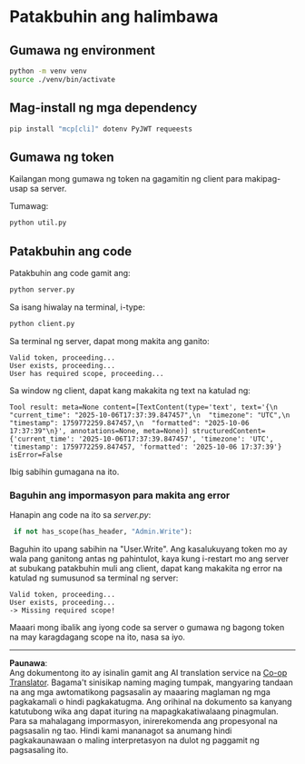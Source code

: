 <!--
CO_OP_TRANSLATOR_METADATA:
{
  "original_hash": "fd28e690667b8ad84bb153cb025cfd73",
  "translation_date": "2025-10-07T01:18:30+00:00",
  "source_file": "03-GettingStarted/11-simple-auth/solution/python/README.md",
  "language_code": "tl"
}
-->
# Patakbuhin ang halimbawa

## Gumawa ng environment

```sh
python -m venv venv
source ./venv/bin/activate
```

## Mag-install ng mga dependency

```sh
pip install "mcp[cli]" dotenv PyJWT requeests
```

## Gumawa ng token

Kailangan mong gumawa ng token na gagamitin ng client para makipag-usap sa server.

Tumawag:

```sh
python util.py
```

## Patakbuhin ang code

Patakbuhin ang code gamit ang:

```sh
python server.py
```

Sa isang hiwalay na terminal, i-type:

```sh
python client.py
```

Sa terminal ng server, dapat mong makita ang ganito:

```text
Valid token, proceeding...
User exists, proceeding...
User has required scope, proceeding...
```

Sa window ng client, dapat kang makakita ng text na katulad ng:

```text
Tool result: meta=None content=[TextContent(type='text', text='{\n  "current_time": "2025-10-06T17:37:39.847457",\n  "timezone": "UTC",\n  "timestamp": 1759772259.847457,\n  "formatted": "2025-10-06 17:37:39"\n}', annotations=None, meta=None)] structuredContent={'current_time': '2025-10-06T17:37:39.847457', 'timezone': 'UTC', 'timestamp': 1759772259.847457, 'formatted': '2025-10-06 17:37:39'} isError=False
```

Ibig sabihin gumagana na ito.

### Baguhin ang impormasyon para makita ang error

Hanapin ang code na ito sa *server.py*:

```python
 if not has_scope(has_header, "Admin.Write"):
```

Baguhin ito upang sabihin na "User.Write". Ang kasalukuyang token mo ay wala pang ganitong antas ng pahintulot, kaya kung i-restart mo ang server at subukang patakbuhin muli ang client, dapat kang makakita ng error na katulad ng sumusunod sa terminal ng server:

```text
Valid token, proceeding...
User exists, proceeding...
-> Missing required scope!
```

Maaari mong ibalik ang iyong code sa server o gumawa ng bagong token na may karagdagang scope na ito, nasa sa iyo.

---

**Paunawa**:  
Ang dokumentong ito ay isinalin gamit ang AI translation service na [Co-op Translator](https://github.com/Azure/co-op-translator). Bagama't sinisikap naming maging tumpak, mangyaring tandaan na ang mga awtomatikong pagsasalin ay maaaring maglaman ng mga pagkakamali o hindi pagkakatugma. Ang orihinal na dokumento sa kanyang katutubong wika ang dapat ituring na mapagkakatiwalaang pinagmulan. Para sa mahalagang impormasyon, inirerekomenda ang propesyonal na pagsasalin ng tao. Hindi kami mananagot sa anumang hindi pagkakaunawaan o maling interpretasyon na dulot ng paggamit ng pagsasaling ito.
